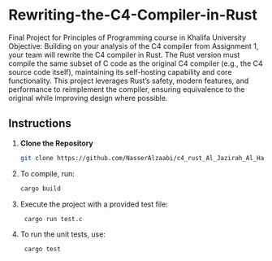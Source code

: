 # Rewriting-the-C4-Compiler-in-Rust
Final Project for Principles of Programming course in Khalifa University
Objective:
Building on your analysis of the C4 compiler from Assignment 1, your team will rewrite the
C4 compiler in Rust. The Rust version must compile the same subset of C code as the
original C4 compiler (e.g., the C4 source code itself), maintaining its self-hosting capability
and core functionality. This project leverages Rust’s safety, modern features, and
performance to reimplement the compiler, ensuring equivalence to the original while
improving design where possible.

## Instructions

1. **Clone the Repository**  

   ```bash
   git clone https://github.com/NasserAlzaabi/c4_rust_Al_Jazirah_Al_Hamra.git

2. To compile, run:

    ```bash
    cargo build

3. Execute the project with a provided test file:
   ```bash
    cargo run test.c

4. To run the unit tests, use:
   ```bash
    cargo test
